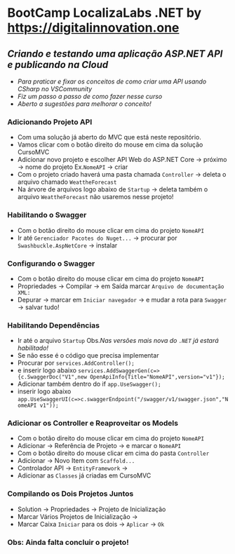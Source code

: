 # BootCamp LocalizaLabs .NET by https://digitalinnovation.one
## _Criando e testando uma aplicação ASP.NET API e publicando na Cloud_

- _Para praticar e fixar os conceitos de como criar uma API usando CSharp no VSCommunity_
- _Fiz um passo a passo de como fazer nesse curso_
- _Aberto a sugestões para melhorar o conceito!_

### Adicionando Projeto API

* Com uma solução já aberto do MVC que está neste repositório.
* Vamos clicar com o botão direito do mouse em cima da solução CursoMVC
* Adicionar novo projeto e escolher API Web do ASP.NET Core -> próximo -> nome do projeto Ex.`NomeAPI` -> criar
* Com o projeto criado haverá uma pasta chamada `Controller` -> deleta o arquivo chamado `WeattheForecast`
* Na árvore de arquivos logo abaixo de `Startup` -> deleta também o arquivo `WeattheForecast` não usaremos nesse projeto!

### Habilitando o Swagger
* Com o botão direito do mouse clicar em cima do projeto `NomeAPI`
* Ir até `Gerenciador Pacotes do Nuget...` -> procurar por `Swashbuckle.AspNetCore` -> instalar

### Configurando o Swagger
* Com o botão direito do mouse clicar em cima do projeto `NomeAPI`
* Propriedades -> Compilar -> em Saída marcar `Arquivo de documentação XML:`
* Depurar -> marcar em `Iniciar navegador` -> e mudar a rota para `Swagger` -> salvar tudo!

### Habilitando Dependências
* Ir até o arquivo `Startup` Obs._Nas versões mais nova do `.NET` já estará habilitado!_
* Se não esse é o código que precisa implementar
* Procurar por `services.AddController();`
* e inserir logo abaixo `services.AddSwaggerGen(c=>{c.SwaggerDoc("V1",new OpenApiInfo{Title="NomeAPI",version="v1"});`
* Adicionar também dentro do if `app.UseSwagger();`
* inserir logo abaixo `app.UseSwaggerUI(c=>c.swaggerEndpoint("/swagger/v1/swagger.json","NomeAPI v1"));`

### Adicionar os Controller e Reaproveitar os Models
* Com o botão direito do mouse clicar em cima do projeto `NomeAPI`
* Adicionar -> Referência de Projeto -> e marcar o `NomeAPI`
* Com o botão direito do mouse clicar em cima do pasta `Controller`
* Adicionar -> Novo Item com `Scaffold...`
* Controlador API -> `EntityFramework` -> 
* Adicionar as `Classes` já criadas em CursoMVC

### Compilando os Dois Projetos Juntos
* Solution -> Propriedades -> Projeto de Inicialização
* Marcar Vários Projetos de Inicialização -> 
* Marcar Caixa `Iniciar` para os dois -> `Aplicar` -> `Ok`

### Obs: Ainda falta concluir o projeto!
